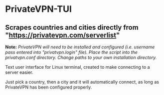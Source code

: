 # PrivateVPN-TUI

## Scrapes countries and cities directly from "https://privatevpn.com/serverlist"

**Note:** *PrivateVPN will need to be installed and configured (i.e. username pass entered into "privatvpn.login" file). Place the script into the privatvpn.conf directory. Change paths to your own installation directory.*

Text user interface for Linux terminal, created to make connecting to a server easier.

Just pick a country, then a city and it will automatically connect, as long as PrivateVPN has been configured properly.


